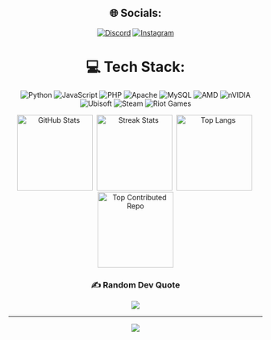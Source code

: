 <div align="center">

## 🌐 Socials:
[![Discord](https://img.shields.io/badge/Discord-%237289DA.svg?logo=discord&logoColor=white)](https://discord.gg/mareczech123d) 
[![Instagram](https://img.shields.io/badge/Instagram-%23E4405F.svg?logo=Instagram&logoColor=white)](https://instagram.com/marekmulac123) 

# 💻 Tech Stack:
![Python](https://img.shields.io/badge/python-3670A0?style=for-the-badge&logo=python&logoColor=ffdd54) 
![JavaScript](https://img.shields.io/badge/javascript-%23323330.svg?style=for-the-badge&logo=javascript&logoColor=%23F7DF1E) 
![PHP](https://img.shields.io/badge/php-%23777BB4.svg?style=for-the-badge&logo=php&logoColor=white) 
![Apache](https://img.shields.io/badge/apache-%23D42029.svg?style=for-the-badge&logo=apache&logoColor=white) 
![MySQL](https://img.shields.io/badge/mysql-4479A1.svg?style=for-the-badge&logo=mysql&logoColor=white) 
![AMD](https://img.shields.io/badge/AMD-%23000000.svg?style=for-the-badge&logo=amd&logoColor=white) 
![nVIDIA](https://img.shields.io/badge/nVIDIA-%2376B900.svg?style=for-the-badge&logo=nVIDIA&logoColor=white) 
![Ubisoft](https://img.shields.io/badge/Ubisoft-%23F5F5F5.svg?style=for-the-badge&logo=Ubisoft&logoColor=black) 
![Steam](https://img.shields.io/badge/steam-%23000000.svg?style=for-the-badge&logo=steam&logoColor=white) 
![Riot Games](https://img.shields.io/badge/riotgames-D32936.svg?style=for-the-badge&logo=riotgames&logoColor=white)

<div align="center">

<img src="https://github-readme-stats.vercel.app/api?username=Mareczech321&theme=shadow_red&hide_border=false&include_all_commits=true&count_private=true" alt="GitHub Stats" height="150" />&nbsp;
<img src="https://nirzak-streak-stats.vercel.app/?user=Mareczech321&theme=shadow_red&hide_border=false" alt="Streak Stats" height="150" />&nbsp;
<img src="https://github-readme-stats.vercel.app/api/top-langs/?username=Mareczech321&theme=shadow_red&hide_border=false&include_all_commits=true&count_private=true&layout=compact" alt="Top Langs" height="150" />&nbsp;
<img src="https://github-contributor-stats.vercel.app/api?username=Mareczech321&limit=5&theme=shadow_red&combine_all_yearly_contributions=true" alt="Top Contributed Repo" height="150" />

</div>

### ✍️ Random Dev Quote
![](https://quotes-github-readme.vercel.app/api?type=horizontal&theme=dark)

---

[![](https://visitcount.itsvg.in/api?id=Mareczech321&icon=0&color=4)](https://visitcount.itsvg.in)

<!-- Proudly created with GPRM ( https://gprm.itsvg.in ) -->

</div>
